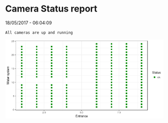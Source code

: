 Camera Status report
================
18/05/2017 - 06:04:09

    All cameras are up and running

![](camreport_files/figure-markdown_github/unnamed-chunk-2-1.png)
